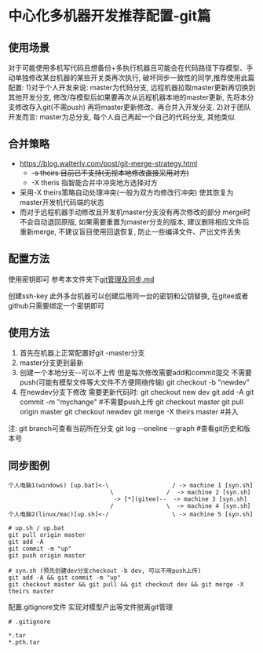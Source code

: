 # 中心化多机器开发推荐配置-git篇

## 使用场景

对于可能使用多机写代码且想备份+多执行机器且可能会在代码路径下存模型、手动单独修改某台机器的某些开关类再次执行, 破坏同步一致性的同学,推荐使用此篇配置:
1)对于个人开发来说: master为代码分支, 远程机器拉取master更新再切换到其他开发分支, 修改/存模型后如果要再次从远程机器本地的master更新, 先将本分支修改存入git(不需push) 再将master更新修改、再合并入开发分支.
2)对于团队开发而言: master为总分支, 每个人自己再起一个自己的代码分支, 其他类似

## 合并策略

- https://blog.walterlv.com/post/git-merge-strategy.html
  - ~~-s theirs 目前已不支持(无视本地修改直接采用对方)~~
  - -X theris 指智能合并中冲突地方选择对方
- 采用-X theirs策略自动处理冲突(一般为双方均修改行冲突) 使其恢复为master开发机代码端的状态
- 而对于远程机器手动修改且开发机master分支没有再次修改的部分 merge时不会自动退回原版, 如果需要重置为master分支的版本, 建议删除相应文件后重新merge, 不建议盲目使用回退恢复, 防止一些编译文件、产出文件丢失

## 配置方法

使用密钥即可 参考本文件夹下[git管理及同步.md](./git管理及同步.md)

创建ssh-key 此外多台机器可以创建后用同一台的密钥和公钥替换, 在gitee或者github只需要绑定一个密钥即可

## 使用方法

1. 首先在机器上正常配置好git -master分支
2. master分支更到最新
3. 创建一个本地分支--可以不上传 但是每次修改需要add和commit提交 不需要push(可能有模型文件等大文件不方便网络传输)
   git checkout -b "newdev"
4. 在newdev分支下修改  需要更新代码时:
   git checkout new dev
   git add -A
   git commit -m "mychange" #不需要push上传
   git checkout master
   git pull origin master
   git checkout newdev
   git merge -X theirs master #并入

注: git branch可查看当前所在分支
git log --oneline --graph #查看git历史和版本号

## 同步图例

```
个人电脑1(windows) [up.bat]<-\                  / -> machine 1 [syn.sh]
                             \               /  -> machine 2 [syn.sh]
                              -> [*](gitee)--  -> machine 3 [syn.sh]
                             /               \  -> machine 4 [syn.sh]
个人电脑2(linux/mac)[up.sh]<-/                  \ -> machine 5 [syn.sh]
```

```
# up.sh / up.bat
git pull origin master
git add -A
git commit -m "up"
git push origin master

```

```
# syn.sh (预先创建dev分支checkout -b dev, 可以不用push上传)
git add -A && git commit -m "up"
git checkout master && git pull && git checkout dev && git merge -X theirs master
```


配置.gitignore文件 实现对模型产出等文件脱离git管理

```
# .gitignore

*.tar
*.pth.tar
```
